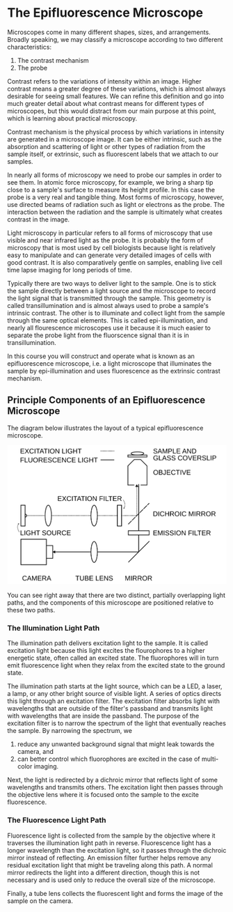 # The Epifluorescence Microscope

Microscopes come in many different shapes, sizes, and arrangements. Broadly speaking, we may classify a microscope according to two different characteristics:

1. The contrast mechanism
2. The probe

Contrast refers to the variations of intensity within an image. Higher contrast means a greater degree of these variations, which is almost always desirable for seeing small features. We can refine this definition and go into much greater detail about what contrast means for different types of microscopes, but this would distract from our main purpose at this point, which is learning about practical microscopy.

Contrast mechanism is the physical process by which variations in intensity are generated in a microscope image. It can be either intrinsic, such as the absorption and scattering of light or other types of radiation from the sample itself, or extrinsic, such as fluorescent labels that we attach to our samples.

In nearly all forms of microscopy we need to probe our samples in order to see them. In atomic force microscopy, for example, we bring a sharp tip close to a sample's surface to measure its height profile. In this case the probe is a very real and tangible thing. Most forms of microscopy, however, use directed beams of radiation such as light or electrons as the probe. The interaction between the radiation and the sample is ultimately what creates contrast in the image.

Light microscopy in particular refers to all forms of microscopy that use visible and near infrared light as the probe. It is probably the form of microscopy that is most used by cell biologists because light is relatively easy to manipulate and can generate very detailed images of cells with good contrast. It is also comparatively gentle on samples, enabling live cell time lapse imaging for long periods of time.

Typically there are two ways to deliver light to the sample. One is to stick the sample directly between a light source and the microscope to record the light signal that is transmitted through the sample. This geometry is called transillumination and is almost always used to probe a sample's intrinsic contrast. The other is to illuminate and collect light from the sample through the same optical elements. This is called epi-illumination, and nearly all flourescence microscopes use it because it is much easier to separate the probe light from the fluorscence signal than it is in transillumination.

In this course you will construct and operate what is known as an epifluorescence microscope, i.e. a light microscope that illuminates the sample by epi-illumination and uses fluorescence as the extrinsic contrast mechanism.

## Principle Components of an Epifluorescence Microscope

The diagram below illustrates the layout of a typical epifluorescence microscope.

![Layout of an epifluorescence microscope](epifluorescence-microscope.svg)

You can see right away that there are two distinct, partially overlapping light paths, and the components of this microscope are positioned relative to these two paths.

### The Illumination Light Path

The illumination path delivers excitation light to the sample. It is called excitation light because this light excites the flourophores to a higher energetic state, often called an excited state. The fluorophores will in turn emit fluorescence light when they relax from the excited state to the ground state.

The illumination path starts at the light source, which can be a LED, a laser, a lamp, or any other bright source of visible light. A series of optics directs this light through an excitation filter. The excitation filter absorbs light with wavelengths that are outside of the filter's passband and transmits light with wavelengths that are inside the passband. The purpose of the excitation filter is to narrow the spectrum of the light that eventually reaches the sample. By narrowing the spectrum, we

1. reduce any unwanted background signal that might leak towards the camera, and 
2. can better control which fluorophores are excited in the case of multi-color imaging.

Next, the light is redirected by a dichroic mirror that reflects light of some wavelengths and transmits others. The excitation light then passes through the objective lens where it is focused onto the sample to the excite fluorescence.

### The Fluorescence Light Path

Fluorescence light is collected from the sample by the objective where it traverses the illumination light path in reverse. Fluorescence light has a longer wavelength than the excitation light, so it passes through the dichroic mirror instead of reflecting. An emission filter further helps remove any residual excitation light that might be traveling along this path. A normal mirror redirects the light into a different direction, though this is not necessary and is used only to reduce the overall size of the microscope.

Finally, a tube lens collects the fluorescent light and forms the image of the sample on the camera.
